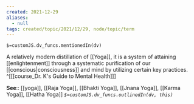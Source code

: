 ```yaml
---
created: 2021-12-29 
aliases:
  - null
tags: created/topic/2021/12/29, node/topic/term
---
```

`$=customJS.dv_funcs.mentionedIn(dv)`

A relatively modern distillation of [[Yoga]], it is a system of attaining [[enlightenment]] through a systematic purification of our [[conscious|consciousness]] and mind by utilizing certain key practices.
 ^[[[course_Dr. K's Guide to Mental Health]]]

**See**:: [[yoga]], [[Raja Yoga]], [[Bhakti Yoga]], [[Jnana Yoga]], [[Karma Yoga]], [[Hatha Yoga]]
*`$=customJS.dv_funcs.outlinedIn(dv, this)`*
